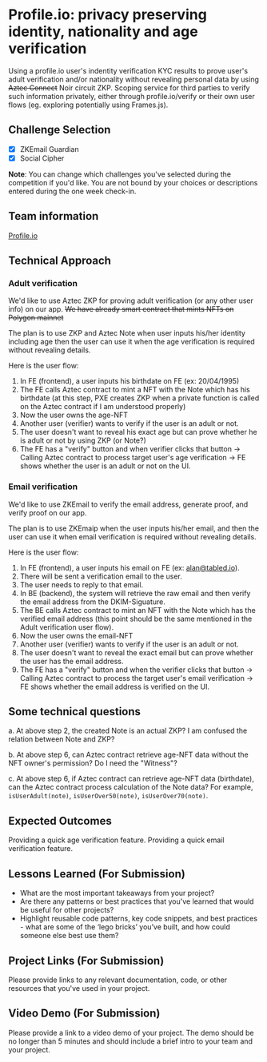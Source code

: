 # Profile.io: privacy preserving identity, nationality and age verification 

Using a profile.io user's indentity verification KYC results to prove user's adult verification and/or nationality without revealing personal data by using ~~Aztec Connect~~ Noir circuit ZKP. Scoping service for third parties to verify such information privately, either through profile.io/verify or their own user flows (eg. exploring potentially using Frames.js).


## Challenge Selection

- [x] ZKEmail Guardian
- [x] Social Cipher

**Note**: You can change which challenges you've selected during the competition if you'd like. You are not bound by your choices or descriptions entered during the one week check-in.

## Team information

[Profile.io](https://www.profile.io/)

## Technical Approach

### Adult verification
We'd like to use Aztec ZKP for proving adult verification (or any other user info) on our app.
~~We have already smart contract that mints NFTs on Polygon mainnet~~ 

The plan is to use ZKP and Aztec Note when user inputs his/her identity including age then the user can use it when the age verification is required without revealing details.

Here is the user flow:
1. In FE (frontend), a user inputs his birthdate on FE (ex: 20/04/1995) 
1. The FE calls Aztec contract to mint a NFT with the Note which has his birthdate (at this step, PXE creates ZKP when a private function is called on the Aztec contract if I am understood properly)
1. Now the user owns the age-NFT
1. Another user (verifier) wants to verify if the user is an adult or not.
1. The user doesn't want to reveal his exact age but can prove whether he is adult or not by using ZKP (or Note?)
1. The FE has a "verify" button and when verifier clicks that button -> Calling Aztec contract to process target user's age verification -> FE shows whether the user is an adult or not on the UI.

### Email verification
We'd like to use ZKEmail to verify the email address, generate proof, and verify proof on our app.

The plan is to use ZKEmaip when the user inputs his/her email, and then the user can use it when email verification is required without revealing details.

Here is the user flow:
1. In FE (frontend), a user inputs his email on FE (ex: alan@tabled.io).
1. There will be sent a verification email to the user.
1. The user needs to reply to that email.
1. In BE (backend), the system will retrieve the raw email and then verify the email address from the DKIM-Siguature.
1. The BE calls Aztec contract to mint an NFT with the Note which has the verified email address (this point should be the same mentioned in the Adult verification user flow). 
1. Now the user owns the email-NFT
1. Another user (verifier) wants to verify if the user is an adult or not.
1. The user doesn't want to reveal the exact email but can prove whether the user has the email address.
1. The FE has a "verify" button and when the verifier clicks that button -> Calling Aztec contract to process the target user's email verification -> FE shows whether the email address is verified on the UI.

## Some technical questions
a. At above step 2, the created Note is an actual ZKP? I am confused the relation between Note and ZKP?

b. At above step 6, can Aztec contract retrieve age-NFT data without the NFT owner's permission? Do I need the "Witness"?

c. At above step 6, if Aztec contract can retrieve age-NFT data (birthdate), can the Aztec contract process calculation of the Note data? For example, `isUserAdult(note)`, `isUserOver50(note)`, `isUserOver70(note)`.

## Expected Outcomes
Providing a quick age verification feature. 
Providing a quick email verification feature.

## Lessons Learned (For Submission)

- What are the most important takeaways from your project?
- Are there any patterns or best practices that you've learned that would be useful for other projects?
- Highlight reusable code patterns, key code snippets, and best practices - what are some of the ‘lego bricks’ you’ve built, and how could someone else best use them?

## Project Links (For Submission)

Please provide links to any relevant documentation, code, or other resources that you've used in your project.

## Video Demo (For Submission)

Please provide a link to a video demo of your project. The demo should be no longer than 5 minutes and should include a brief intro to your team and your project.
